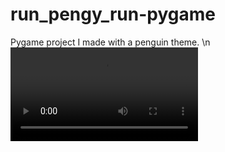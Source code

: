 # run_pengy_run-pygame
Pygame project I made with a penguin theme. \n
![](https://raw.githubusercontent.com/finboy97/run_pengy_run-pygame/master/2023-06-21%2020-56-59.mp4)
